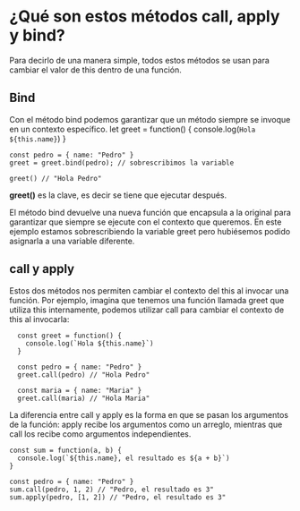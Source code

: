 # ¿Qué son estos métodos call, apply y bind?
Para decirlo de una manera simple, todos estos métodos se usan para cambiar el valor de this dentro de una función.


## Bind
Con el método bind podemos garantizar que un método siempre se invoque en un contexto específico.
    let greet = function() {
      console.log(`Hola ${this.name}`)
    }
    
    const pedro = { name: "Pedro" }
    greet = greet.bind(pedro); // sobrescribimos la variable
    
    greet() // "Hola Pedro"

**greet()** es la clave, es decir se tiene que ejecutar después.

El método bind devuelve una nueva función que encapsula a la original para garantizar que siempre se ejecute con el contexto que queremos. En este ejemplo estamos sobrescribiendo la variable greet pero hubiésemos podido asignarla a una variable diferente.



## call y apply
Estos dos métodos nos permiten cambiar el contexto del this al invocar una función. Por ejemplo, imagina que tenemos una función llamada greet que utiliza this internamente, podemos utilizar call para cambiar el contexto de this al invocarla:

      const greet = function() {
        console.log(`Hola ${this.name}`)
      }
      
      const pedro = { name: "Pedro" }
      greet.call(pedro) // "Hola Pedro"
      
      const maria = { name: "Maria" }
      greet.call(maria) // "Hola Maria"

La diferencia entre call y apply es la forma en que se pasan los argumentos de la función: apply recibe los argumentos como un arreglo, mientras que call los recibe como argumentos independientes.

    const sum = function(a, b) {
      console.log(`${this.name}, el resultado es ${a + b}`)
    }
    
    const pedro = { name: "Pedro" }
    sum.call(pedro, 1, 2) // "Pedro, el resultado es 3"
    sum.apply(pedro, [1, 2]) // "Pedro, el resultado es 3"


